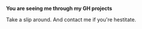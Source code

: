 **You are seeing me through my GH projects**

Take a slip around. And contact me if you're hestitate.
